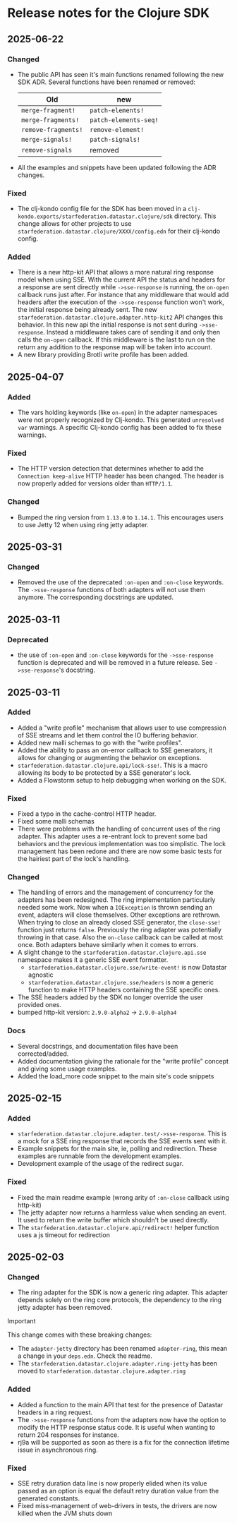 # Release notes for the Clojure SDK

## 2025-06-22

### Changed

- The public API has seen it's main functions renamed following the new SDK ADR.
  Several functions have been renamed or removed:

  | Old                 | new                   |
  | ------------------- | --------------------- |
  | `merge-fragment!`   | `patch-elements!`     |
  | `merge-fragments!`  | `patch-elements-seq!` |
  | `remove-fragments!` | `remove-element!`     |
  | `merge-signals!`    | `patch-signals!`      |
  | `remove-signals`    | removed               |

- All the examples and snippets have been updated following the ADR changes.

### Fixed

- The clj-kondo config file for the SDK has been moved in a
  `clj-kondo.exports/starfederation.datastar.clojure/sdk` directory. This change
  allows for other projects to use
  `starfederation.datastar.clojure/XXXX/config.edn` for their clj-kondo config.

### Added

- There is a new http-kit API that allows a more natural ring response model when
  using SSE. With the current API the status and headers for a response are
  sent directly while `->sse-response` is running, the `on-open` callback runs
  just after. For instance that any middleware that would add headers after the
  execution of the `->sse-response` function won't work, the initial response
  being already sent.
  The new `starfederation.datastar.clojure.adapter.http-kit2`
  API changes this behavior. In this new api the initial response is not sent
  during `->sse-response`. Instead a middleware takes care of sending it and
  only then calls the `on-open` callback. If this middleware is the last to run
  on the return any addition to the response map will be taken into account.
- A new library providing Brotli write profile has been added.

## 2025-04-07

### Added

- The vars holding keywords (like `on-open`) in the adapter namespaces were not
  properly recognized by Clj-kondo. This generated `unresolved var` warnings. A
  specific Clj-kondo config has been added to fix these warnings.

### Fixed

- The HTTP version detection that determines whether to add the
  `Connection keep-alive` HTTP header has been changed. The header is now
  properly added for versions older than `HTTP/1.1`.

### Changed

- Bumped the ring version from `1.13.0` to `1.14.1`. This encourages users
  to use Jetty 12 when using ring jetty adapter.

## 2025-03-31

### Changed

- Removed the use of the deprecated `:on-open` and `:on-close` keywords. The
  `->sse-response` functions of both adapters will not use them anymore. The
  corresponding docstrings are updated.

## 2025-03-11

### Deprecated

- the use of `:on-open` and `:on-close` keywords for the `->sse-response`
  function is deprecated and will be removed in a future release.
  See `->sse-response`'s docstring.

## 2025-03-11

### Added

- Added a "write profile" mechanism that allows user to use compression of
  SSE streams and let them control the IO buffering behavior.
- Added new malli schemas to go with the "write profiles".
- Added the ability to pass an on-error callback to SSE generators, it allows
  for changing or augmenting the behavior on exceptions.
- `starfederation.datastar.clojure.api/lock-sse!`. This is a macro allowing
  its body to be protected by a SSE generator's lock.
- Added a Flowstorm setup to help debugging when working on the SDK.

### Fixed

- Fixed a typo in the cache-control HTTP header.
- Fixed some malli schemas
- There were problems with the handling of concurrent uses of the ring adapter.
  This adapter uses a re-entrant lock to prevent some bad behaviors and the
  previous implementation was too simplistic. The lock management has been
  redone and there are now some basic tests for the hairiest part of the lock's
  handling.

### Changed

- The handling of errors and the management of concurrency for the adapters has
  been redesigned. The ring implementation particularly needed some work.
  Now when a `IOException` is thrown sending an event, adapters will close
  themselves. Other exceptions are rethrown. When trying to close an already
  closed SSE generator, the `close-sse!` function just returns `false`.
  Previously the ring adapter was potentially throwing in that case.
  Also the `on-close` callback can be called at most once.
  Both adapters behave similarly when it comes to errors.
- A slight change to the `starfederation.datastar.clojure.api.sse` namespace
  makes it a generic SSE event formatter.
  - `starfederation.datastar.clojure.sse/write-event!` is now Datastar agnostic
  - `starfederation.datastar.clojure.sse/headers` is now a generic function
    to make HTTP headers containing the SSE specific ones.
- The SSE headers added by the SDK no longer override the user provided ones.
- bumped http-kit version: `2.9.0-alpha2` -> `2.9.0-alpha4`

### Docs

- Several docstrings, and documentation files have been corrected/added.
- Added documentation giving the rationale for the "write profile" concept
  and giving some usage examples.
- Added the load_more code snippet to the main site's code snippets

## 2025-02-15

### Added

- `starfederation.datastar.clojure.adapter.test/->sse-response`. This is a mock
  for a SSE ring response that records the SSE events sent with it.
- Example snippets for the main site, ie, polling and redirection. These
  examples are runnable from the development examples.
- Development example of the usage of the redirect sugar.

### Fixed

- Fixed the main readme example (wrong arity of `:on-close` callback using http-kit)
- The jetty adapter now returns a harmless value when sending an event. It used
  to return the write buffer which shouldn't be used directly.
- The `starfederation.datastar.clojure.api/redirect!` helper function uses a js
  timeout for redirection

## 2025-02-03

### Changed

- The ring adapter for the SDK is now a generic ring adapter. This adapter
  depends solely on the ring core protocols, the dependency to the ring
  jetty adapter has been removed.

> [!important]
> This change comes with these breaking changes:
>
> - The `adapter-jetty` directory has been renamed `adapter-ring`, this mean a
>   change in your `deps.edn`. Check the readme.
> - The `starfederation.datastar.clojure.adapter.ring-jetty` has been moved to
>   `starfederation.datastar.clojure.adapter.ring`

### Added

- Added a function to the main API that test for the presence of Datastar
  headers in a ring request.
- The `->sse-response` functions from the adapters now have the option to
  modify the HTTP response status code. It is useful when wanting to return
  204 responses for instance.
- rj9a will be supported as soon as there is a fix for the connection lifetime
  issue in asynchronous ring.

### Fixed

- SSE retry duration data line is now properly elided when its value passed
  as an option is equal the default retry duration value from the generated
  constants.
- Fixed miss-management of web-drivers in tests, the drivers are now killed
  when the JVM shuts down
